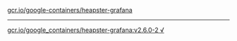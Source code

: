 [gcr.io/google-containers/heapster-grafana](https://hub.docker.com/r/anjia0532/heapster-grafana/tags/) 

----
[gcr.io/google_containers/heapster-grafana:v2.6.0-2 √](https://hub.docker.com/r/anjia0532/heapster-grafana/tags/)


